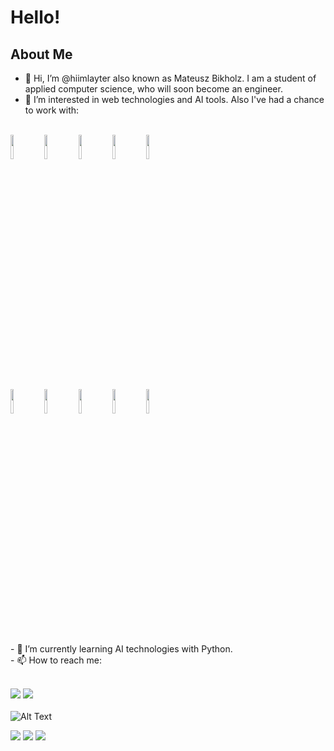 # Hello!
## About Me

- 👋 Hi, I’m @hiimlayter also known as Mateusz Bikholz. I am a student of applied computer science, who will soon become an engineer.
- 👀 I’m interested in web technologies and AI tools. Also I've had a chance to work with:
<br />
<code><img width="10%" src="https://cdn.jsdelivr.net/gh/devicons/devicon/icons/python/python-original-wordmark.svg" /></code>
<code><img width="10%" src="https://cdn.jsdelivr.net/gh/devicons/devicon/icons/java/java-original-wordmark.svg"></code>
<code><img width="10%" src="https://cdn.jsdelivr.net/gh/devicons/devicon/icons/csharp/csharp-original.svg"></code>
<code><img width="10%" src="https://cdn.jsdelivr.net/gh/devicons/devicon/icons/cplusplus/cplusplus-original.svg"></code>
<code><img width="10%" src="https://cdn.jsdelivr.net/gh/devicons/devicon/icons/javascript/javascript-plain.svg"></code>
<br /><br />
<code><img width="10%" src="https://cdn.jsdelivr.net/gh/devicons/devicon/icons/flask/flask-original.svg"></code>
<code><img width="10%" src="https://cdn.jsdelivr.net/gh/devicons/devicon/icons/react/react-original-wordmark.svg"></code>
<code><img width="10%" src="https://cdn.jsdelivr.net/gh/devicons/devicon/icons/spring/spring-original-wordmark.svg"></code>
<code><img width="10%" src="https://cdn.jsdelivr.net/gh/devicons/devicon/icons/dotnetcore/dotnetcore-original.svg"></code>
<code><img width="10%" src="https://cdn.jsdelivr.net/gh/devicons/devicon/icons/unity/unity-original.svg"></code>
<br /><br />
- 🌱 I’m currently learning AI technologies with Python.<br />
- 📫 How to reach me:<br /><br />

[![](https://img.shields.io/badge/Gmail-12100E?style=for-the-badge&logo=Gmail&logoColor=white)](mailto:mateuszbirkholz@gmail.com)
[![](https://img.shields.io/badge/linkedin-%230077B5.svg?style=for-the-badge&logo=linkedin)](https://www.linkedin.com/in/mateusz-birkholz-a146721a3/)
<br><br>
![Alt Text](https://media.giphy.com/media/qgQUggAC3Pfv687qPC/giphy.gif)

<img src="https://github-readme-stats.vercel.app/api?username=hiimlayter&show_icons=true&theme=dark"/>
<img src="https://github-readme-stats.vercel.app/api/top-langs?username=hiimlayter&theme=dark"/>
<img src="https://github-readme-streak-stats.herokuapp.com/?user=hiimlayter&theme=dark"/>
